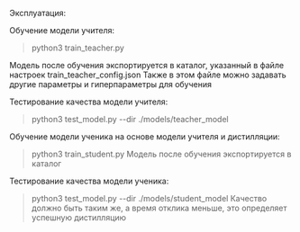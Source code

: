 Эксплуатация:

Обучение модели учителя:
> python3 train_teacher.py

Модель после обучения экспортируется в каталог, указанный в файле настроек train_teacher_config.json
Также в этом файле можно задавать другие параметры и гиперпараметры для обучения

Тестирование качества модели учителя:
> python3 test_model.py --dir ./models/teacher_model

Обучение модели ученика на основе модели учителя и дистилляции:
> python3 train_student.py
Модель после обучения экспортируется в каталог

Тестирование качества модели ученика:
> python3 test_model.py --dir ./models/student_model
Качество должно быть таким же, а время отклика меньше, это определяет успешную дистилляцию


